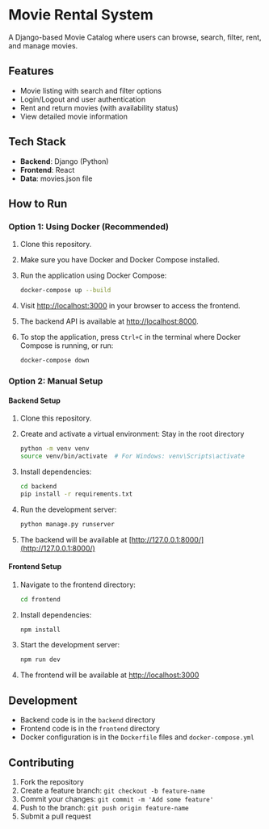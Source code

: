 # Movie Rental System

A Django-based Movie Catalog where users can browse, search, filter, rent, and manage movies.

## Features

- Movie listing with search and filter options
- Login/Logout and user authentication
- Rent and return movies (with availability status)
- View detailed movie information

## Tech Stack

- **Backend**: Django (Python)
- **Frontend**: React
- **Data**: movies.json file

## How to Run

### Option 1: Using Docker (Recommended)

1. Clone this repository.

2. Make sure you have Docker and Docker Compose installed.

3. Run the application using Docker Compose:

   ```bash
   docker-compose up --build
   ```

4. Visit [http://localhost:3000](http://localhost:3000) in your browser to access the frontend.

5. The backend API is available at [http://localhost:8000](http://localhost:8000).

6. To stop the application, press `Ctrl+C` in the terminal where Docker Compose is running, or run:

   ```bash
   docker-compose down
   ```

### Option 2: Manual Setup

#### Backend Setup

1. Clone this repository.

2. Create and activate a virtual environment:
   Stay in the root directory

   ```bash
   python -m venv venv
   source venv/bin/activate  # For Windows: venv\Scripts\activate
   ```

3. Install dependencies:

   ```bash
   cd backend
   pip install -r requirements.txt
   ```

4. Run the development server:

   ```bash
   python manage.py runserver
   ```

5. The backend will be available at [http://127.0.0.1:8000/](http://127.0.0.1:8000/)

#### Frontend Setup

1. Navigate to the frontend directory:

   ```bash
   cd frontend
   ```

2. Install dependencies:

   ```bash
   npm install
   ```

3. Start the development server:

   ```bash
   npm run dev
   ```

4. The frontend will be available at [http://localhost:3000](http://localhost:3000)

## Development

- Backend code is in the `backend` directory
- Frontend code is in the `frontend` directory
- Docker configuration is in the `Dockerfile` files and `docker-compose.yml`

## Contributing

1. Fork the repository
2. Create a feature branch: `git checkout -b feature-name`
3. Commit your changes: `git commit -m 'Add some feature'`
4. Push to the branch: `git push origin feature-name`
5. Submit a pull request
